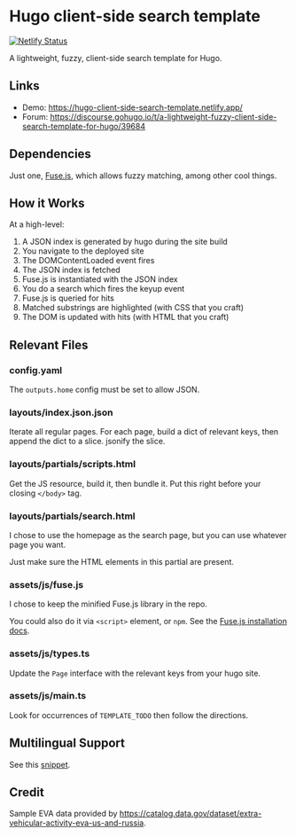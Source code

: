 # Hugo client-side search template

[![Netlify Status](https://api.netlify.com/api/v1/badges/bb28781b-4732-4e74-b3de-c5f27ac37d14/deploy-status)](https://app.netlify.com/sites/hugo-client-side-search-template/deploys)

A lightweight, fuzzy, client-side search template for Hugo.

## Links

- Demo: <https://hugo-client-side-search-template.netlify.app/>
- Forum: <https://discourse.gohugo.io/t/a-lightweight-fuzzy-client-side-search-template-for-hugo/39684>

## Dependencies

Just one, [Fuse.js](https://fusejs.io/), which allows fuzzy matching, among other cool things.

## How it Works

At a high-level:

1. A JSON index is generated by hugo during the site build
1. You navigate to the deployed site
1. The DOMContentLoaded event fires
1. The JSON index is fetched
1. Fuse.js is instantiated with the JSON index
1. You do a search which fires the keyup event
1. Fuse.js is queried for hits
1. Matched substrings are highlighted (with CSS that you craft)
1. The DOM is updated with hits (with HTML that you craft)

## Relevant Files

### config.yaml

The `outputs.home` config must be set to allow JSON.

### layouts/index.json.json

Iterate all regular pages. For each page, build a dict of relevant keys, then append the dict to a slice. jsonify the slice.

### layouts/partials/scripts.html

Get the JS resource, build it, then bundle it. Put this right before your closing `</body>` tag.

### layouts/partials/search.html

I chose to use the homepage as the search page, but you can use whatever page you want.

Just make sure the HTML elements in this partial are present.

### assets/js/fuse.js

I chose to keep the minified Fuse.js library in the repo.

You could also do it via `<script>` element, or `npm`. See the [Fuse.js installation docs](https://fusejs.io/getting-started/installation.html).

### assets/js/types.ts

Update the `Page` interface with the relevant keys from your hugo site.

### assets/js/main.ts

Look for occurrences of `TEMPLATE_TODO` then follow the directions.

## Multilingual Support

See this [snippet](https://github.com/zwbetz-gh/hugo-client-side-search-template/issues/13).

## Credit

Sample EVA data provided by <https://catalog.data.gov/dataset/extra-vehicular-activity-eva-us-and-russia>.
